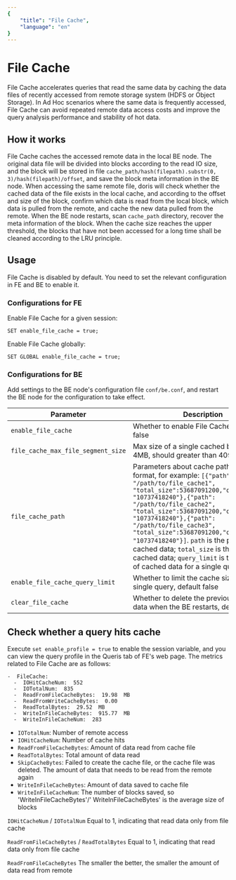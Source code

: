 ```yaml
---
{
    "title": "File Cache",
    "language": "en"
}
---
```


<!-- 
Licensed to the Apache Software Foundation (ASF) under one
or more contributor license agreements.  See the NOTICE file
distributed with this work for additional information
regarding copyright ownership.  The ASF licenses this file
to you under the Apache License, Version 2.0 (the
"License"); you may not use this file except in compliance
with the License.  You may obtain a copy of the License at

  http://www.apache.org/licenses/LICENSE-2.0

Unless required by applicable law or agreed to in writing,
software distributed under the License is distributed on an
"AS IS" BASIS, WITHOUT WARRANTIES OR CONDITIONS OF ANY
KIND, either express or implied.  See the License for the
specific language governing permissions and limitations
under the License.
-->

# File Cache

<version since="dev">

File Cache accelerates queries that read the same data by caching the data files of recently accessed from remote storage system (HDFS or Object Storage). In Ad Hoc scenarios where the same data is frequently accessed, File Cache can avoid repeated remote data access costs and improve the query analysis performance and stability of hot data.

</version>

## How it works

File Cache caches the accessed remote data in the local BE node. The original data file will be divided into blocks according to the read IO size, and the block will be stored in file `cache_path/hash(filepath).substr(0, 3)/hash(filepath)/offset`, and save the block meta information in the BE node. When accessing the same remote file, doris will check whether the cached data of the file exists in the local cache, and according to the offset and size of the block, confirm which data is read from the local block, which data is pulled from the remote, and cache the new data pulled from the remote. When the BE node restarts, scan `cache_path` directory, recover the meta information of the block. When the cache size reaches the upper threshold, the blocks that have not been accessed for a long time shall be cleaned according to the LRU principle.

## Usage

File Cache is disabled by default. You need to set the relevant configuration in FE and BE to enable it.

### Configurations for FE

Enable File Cache for a given session:

```
SET enable_file_cache = true;
```

Enable File Cache globally:

```
SET GLOBAL enable_file_cache = true;
```

### Configurations for BE
Add settings to the BE node's configuration file `conf/be.conf`, and restart the BE node for the configuration to take effect.

|  Parameter                         | Description                                                          |
|  --------------------------------- | -------------------------------------------------------------------- |
| `enable_file_cache`                | Whether to enable File Cache, default false |
| `file_cache_max_file_segment_size` | Max size of a single cached block, default 4MB, should greater than 4096 |
| `file_cache_path`                  | Parameters about cache path, json format, for example: `[{"path": "/path/to/file_cache1", "total_size":53687091200,"query_limit": "10737418240"},{"path": "/path/to/file_cache2", "total_size":53687091200,"query_limit": "10737418240"},{"path": "/path/to/file_cache3", "total_size":53687091200,"query_limit": "10737418240"}]`. `path` is the path to save cached data; `total_size` is the max size of cached data; `query_limit` is the max size of cached data for a single query. |
| `enable_file_cache_query_limit`    | Whether to limit the cache size used by a single query, default false |
| `clear_file_cache`                 | Whether to delete the previous cache data when the BE restarts, default false |

## Check whether a query hits cache

Execute `set enable_profile = true` to enable the session variable, and you can view the query profile in the Queris tab of FE's web page. The metrics related to File Cache are as follows:

```
-  FileCache:
  -  IOHitCacheNum:  552
  -  IOTotalNum:  835
  -  ReadFromFileCacheBytes:  19.98  MB
  -  ReadFromWriteCacheBytes:  0.00  
  -  ReadTotalBytes:  29.52  MB
  -  WriteInFileCacheBytes:  915.77  MB
  -  WriteInFileCacheNum:  283 
```

- `IOTotalNum`:  Number of remote access
- `IOHitCacheNum`: Number of cache hits
- `ReadFromFileCacheBytes`: Amount of data read from cache file
- `ReadTotalBytes`: Total amount of data read
- `SkipCacheBytes`: Failed to create the cache file, or the cache file was deleted. The amount of data that needs to be read from the remote again
- `WriteInFileCacheBytes`: Amount of data saved to cache file
- `WriteInFileCacheNum`: The number of blocks saved, so 'WriteInFileCacheBytes'/' WriteInFileCacheBytes' is the average size of blocks

`IOHitCacheNum` / `IOTotalNum` Equal to 1, indicating that read data only from file cache

`ReadFromFileCacheBytes` / `ReadTotalBytes` Equal to 1, indicating that read data only from file cache

`ReadFromFileCacheBytes` The smaller the better, the smaller the amount of data read from remote
